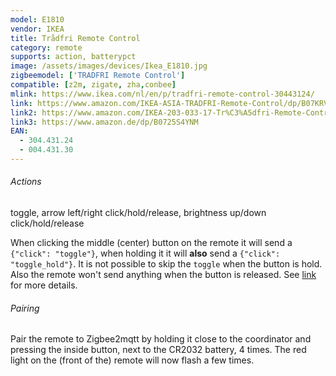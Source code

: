 ```yaml
---
model: E1810
vendor: IKEA
title: Trådfri Remote Control
category: remote
supports: action, batterypct
image: /assets/images/devices/Ikea_E1810.jpg
zigbeemodel: ['TRADFRI Remote Control']
compatible: [z2m, zigate, zha,conbee]
mlink: https://www.ikea.com/nl/en/p/tradfri-remote-control-30443124/
link: https://www.amazon.com/IKEA-ASIA-TRADFRI-Remote-Control/dp/B07KRVVFT1
link2: https://www.amazon.com/IKEA-203-033-17-Tr%C3%A5dfri-Remote-Control/dp/B07KM1YZWW
link3: https://www.amazon.de/dp/B0725S4YNM
EAN: 
  - 304.431.24
  - 004.431.30
---
```


###### Actions
toggle, arrow left/right click/hold/release, brightness up/down click/hold/release

When clicking the middle (center) button on the remote it will send a `{"click": "toggle"}`, when holding it
it will **also** send a `{"click": "toggle_hold"}`. It is not possible to skip the `toggle` when the button is hold.
Also the remote won't send anything when the button is released. See [link](https://github.com/Koenkk/zigbee2mqtt/issues/2077#issuecomment-538691885) for more details. 

###### Pairing
Pair the remote to Zigbee2mqtt by holding it close to the coordinator and
pressing the inside button, next to the CR2032 battery, 4 times.
The red light on the (front of the) remote will now flash a few times.
